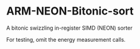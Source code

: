 # ARM-NEON-Bitonic-sort
A bitonic swizzling in-register SIMD (NEON) sorter

For testing, omit the energy measurement calls.
